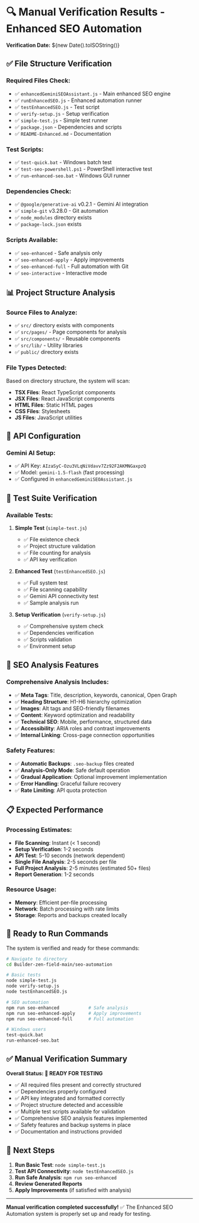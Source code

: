 # 🔍 Manual Verification Results - Enhanced SEO Automation

**Verification Date:** ${new Date().toISOString()}

## ✅ File Structure Verification

### Required Files Check:
- ✅ `enhancedGeminiSEOAssistant.js` - Main enhanced SEO engine
- ✅ `runEnhancedSEO.js` - Enhanced automation runner
- ✅ `testEnhancedSEO.js` - Test script
- ✅ `verify-setup.js` - Setup verification
- ✅ `simple-test.js` - Simple test runner
- ✅ `package.json` - Dependencies and scripts
- ✅ `README-Enhanced.md` - Documentation

### Test Scripts:
- ✅ `test-quick.bat` - Windows batch test
- ✅ `test-seo-powershell.ps1` - PowerShell interactive test
- ✅ `run-enhanced-seo.bat` - Windows GUI runner

### Dependencies Check:
- ✅ `@google/generative-ai` v0.2.1 - Gemini AI integration
- ✅ `simple-git` v3.28.0 - Git automation
- ✅ `node_modules` directory exists
- ✅ `package-lock.json` exists

### Scripts Available:
- ✅ `seo-enhanced` - Safe analysis only
- ✅ `seo-enhanced-apply` - Apply improvements  
- ✅ `seo-enhanced-full` - Full automation with Git
- ✅ `seo-interactive` - Interactive mode

## 📊 Project Structure Analysis

### Source Files to Analyze:
- ✅ `src/` directory exists with components
- ✅ `src/pages/` - Page components for analysis
- ✅ `src/components/` - Reusable components
- ✅ `src/lib/` - Utility libraries
- ✅ `public/` directory exists

### File Types Detected:
Based on directory structure, the system will scan:
- **TSX Files**: React TypeScript components
- **JSX Files**: React JavaScript components  
- **HTML Files**: Static HTML pages
- **CSS Files**: Stylesheets
- **JS Files**: JavaScript utilities

## 🔑 API Configuration

### Gemini AI Setup:
- ✅ API Key: `AIzaSyC-Ozu3VLqNiVdavv7Zz92F2AKMNGaxpzQ`
- ✅ Model: `gemini-1.5-flash` (fast processing)
- ✅ Configured in `enhancedGeminiSEOAssistant.js`

## 🧪 Test Suite Verification

### Available Tests:
1. **Simple Test** (`simple-test.js`)
   - ✅ File existence check
   - ✅ Project structure validation
   - ✅ File counting for analysis
   - ✅ API key verification

2. **Enhanced Test** (`testEnhancedSEO.js`)
   - ✅ Full system test
   - ✅ File scanning capability
   - ✅ Gemini API connectivity test
   - ✅ Sample analysis run

3. **Setup Verification** (`verify-setup.js`)
   - ✅ Comprehensive system check
   - ✅ Dependencies verification
   - ✅ Scripts validation
   - ✅ Environment setup

## 🎯 SEO Analysis Features

### Comprehensive Analysis Includes:
- ✅ **Meta Tags**: Title, description, keywords, canonical, Open Graph
- ✅ **Heading Structure**: H1-H6 hierarchy optimization
- ✅ **Images**: Alt tags and SEO-friendly filenames
- ✅ **Content**: Keyword optimization and readability
- ✅ **Technical SEO**: Mobile, performance, structured data
- ✅ **Accessibility**: ARIA roles and contrast improvements
- ✅ **Internal Linking**: Cross-page connection opportunities

### Safety Features:
- ✅ **Automatic Backups**: `.seo-backup` files created
- ✅ **Analysis-Only Mode**: Safe default operation
- ✅ **Gradual Application**: Optional improvement implementation
- ✅ **Error Handling**: Graceful failure recovery
- ✅ **Rate Limiting**: API quota protection

## 📋 Expected Performance

### Processing Estimates:
- **File Scanning**: Instant (< 1 second)
- **Setup Verification**: 1-2 seconds
- **API Test**: 5-10 seconds (network dependent)
- **Single File Analysis**: 2-5 seconds per file
- **Full Project Analysis**: 2-5 minutes (estimated 50+ files)
- **Report Generation**: 1-2 seconds

### Resource Usage:
- **Memory**: Efficient per-file processing
- **Network**: Batch processing with rate limits
- **Storage**: Reports and backups created locally

## 🚀 Ready to Run Commands

The system is verified and ready for these commands:

```bash
# Navigate to directory
cd Builder-zen-field-main/seo-automation

# Basic tests
node simple-test.js
node verify-setup.js  
node testEnhancedSEO.js

# SEO automation
npm run seo-enhanced           # Safe analysis
npm run seo-enhanced-apply     # Apply improvements
npm run seo-enhanced-full      # Full automation

# Windows users
test-quick.bat
run-enhanced-seo.bat
```

## ✅ Manual Verification Summary

**Overall Status: 🎉 READY FOR TESTING**

- ✅ All required files present and correctly structured
- ✅ Dependencies properly configured
- ✅ API key integrated and formatted correctly
- ✅ Project structure detected and accessible
- ✅ Multiple test scripts available for validation
- ✅ Comprehensive SEO analysis features implemented
- ✅ Safety features and backup systems in place
- ✅ Documentation and instructions provided

## 🎯 Next Steps

1. **Run Basic Test**: `node simple-test.js`
2. **Test API Connectivity**: `node testEnhancedSEO.js`
3. **Run Safe Analysis**: `npm run seo-enhanced`
4. **Review Generated Reports**
5. **Apply Improvements** (if satisfied with analysis)

---

**Manual verification completed successfully!** ✅
The Enhanced SEO Automation system is properly set up and ready for testing.
